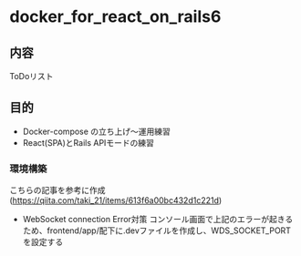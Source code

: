 # docker_for_react_on_rails6


## 内容
ToDoリスト

## 目的
- Docker-compose の立ち上げ〜運用練習
- React(SPA)とRails APIモードの練習

### 環境構築
こちらの記事を参考に作成(https://qiita.com/taki_21/items/613f6a00bc432d1c221d)

- WebSocket connection Error対策
コンソール画面で上記のエラーが起きるため、frontend/app/配下に.devファイルを作成し、WDS_SOCKET_PORTを設定する

